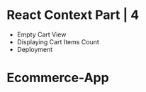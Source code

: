 # React Context Part | 4

- Empty Cart View
- Displaying Cart Items Count
- Deployment
# Ecommerce-App
